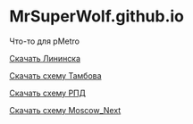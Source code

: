 # MrSuperWolf.github.io
Что-то для pMetro

[Скачать Лининска](https://mrsuperwolf.github.io/download/Lenin.zip)

[Скачать схему Тамбова](https://mrsuperwolf.github.io/download/TambovMetro.zip)

[Скачать схему РПД](https://mrsuperwolf.github.io/download/rpd.zip)

[Скачать схему Moscow_Next](https://mrsuperwolf.github.io/download/Moscow_Next.zip)

